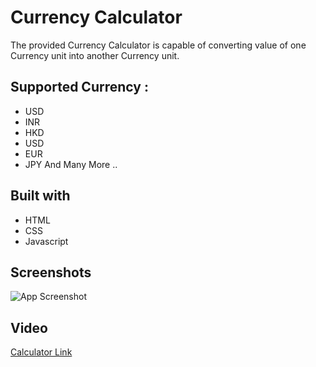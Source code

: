 
# Currency Calculator

The provided Currency Calculator is capable of converting value of one Currency unit into another Currency unit.



## Supported Currency :

- USD
- INR
- HKD
- USD
- EUR
- JPY
And Many More ..


## Built with

 - HTML
 - CSS
 - Javascript

## Screenshots

![App Screenshot](![image](https://user-images.githubusercontent.com/81409657/163843788-a4eb1d43-7ef6-430b-9195-9ae1c0406425.png))


## Video

[Calculator Link](https://user-images.githubusercontent.com/81409657/163846607-d64763d0-86d9-418a-b703-ebdfd98f4b20.mp4)

